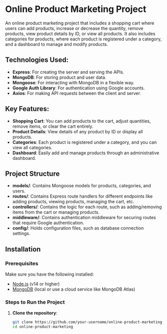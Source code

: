 # Online Product Marketing Project

An online product marketing project that includes a shopping cart where users can add products, increase or decrease the quantity, remove products, view product details by ID, or view all products. It also includes categories for products, where each product is registered under a category, and a dashboard to manage and modify products.

## Technologies Used:

- **Express**: For creating the server and serving the APIs.
- **MongoDB**: For storing product and user data.
- **Mongoose**: For interacting with MongoDB in a flexible way.
- **Google Auth Library**: For authentication using Google accounts.
- **Axios**: For making API requests between the client and server.

## Key Features:

- **Shopping Cart**: You can add products to the cart, adjust quantities, remove items, or clear the cart entirely.
- **Product Details**: View details of any product by ID or display all products.
- **Categories**: Each product is registered under a category, and you can view all categories.
- **Dashboard**: Easily add and manage products through an administrative dashboard.

## Project Structure

- **models/**: Contains Mongoose models for products, categories, and users.
- **routes/**: Contains Express route handlers for different endpoints like adding products, viewing products, managing the cart, etc.
- **controllers/**: Contains the logic for each route, such as adding/removing items from the cart or managing products.
- **middleware/**: Contains authentication middleware for securing routes that require Google authentication.
- **config/**: Holds configuration files, such as database connection settings.
  
## Installation

### Prerequisites

Make sure you have the following installed:

- [Node.js](https://nodejs.org/) (v14 or higher)
- [MongoDB](https://www.mongodb.com/try/download/community) (local or use a cloud service like MongoDB Atlas)

### Steps to Run the Project

1. **Clone the repository**:

   ```bash
   git clone https://github.com/your-username/online-product-marketing.git
   cd online-product-marketing
